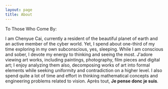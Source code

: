 ```yaml
---
layout: page
title: About
---
```


To Those Who Come By:

I am Chenyue Cai, currently a resident of the beautiful planet of earth and an active member of the cyber world. Yet, I spend about one-third of my time exploring in my own subconscious, yes, sleeping. While I am conscious and sober, I devote my energy to thinking and seeing the most. J'adore viewing art works, including paintings, photography, film pieces and digital art; I enjoy analyzing them also, decomposing works of art into formal elements while seeking uniformity and contradiction on a higher level. I also spend quite a lot of time and effort in thinking mathematical concepts and engineering problems related to vision. Après tout, **Je pense donc je suis**.
